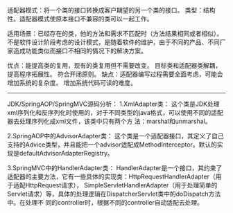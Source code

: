 适配器模式：将一个类的接口转换成客户期望的另一个类的接口。
类型：结构性。适配器模式使原本接口不兼容的类可以一起工作。

适用场景：已经存在的类，他的方法和需求不匹配时（方法结果相同或者相似）。
         不是软件设计阶段考虑的设计模式，是随着软件的维护，由于不同的产品、不同厂家造成功能类似而接口不相同的情况下的解决方案。

优点：能提高类的复用，现有的类复用但不需要改变。
      目标类和适配器类解耦，提高程序拓展性。
      符合开闭原则。
缺点：适配器编写过程需要全面考虑，可能会增加系统的复杂度。
      增加系统代码可读的难度。

------------------------------------------------------------------------------------------------------------------------
JDK/SpringAOP/SpringMVC源码分析：
1.XmlAdapter类：
这个类是JDK处理xml序列化和反序列化时使用的，对于不同类型的java格式，可以使用不同的适配器去处理序列化成xml文件，该类中只有两个方
法：marshal和unmarshal。

2.SpringAOP中的AdvisorAdapter类：
这个类是一个适配器接口，其定义了自己支持的Advice类型，并且能把一个advisor适配成MethodInterceptor。默认的实现是defaultAdvisorAdapterRegistry。

3.SpringMVC中的HandlerAdapter类：
HandlerAdapter是一个接口，其约束了适配器的主要方法，它有一些具体的实现类：HttpRequestHandlerAdapter（用于适配HttpRequest请求），
SimpleServletHandlerAdapter（用于处理简单的Servlet请求）等，具体的处理逻辑在DispatcherServlet类中的doDispatch方法中。在处理不
同的controller时，根据不同的controller自动适配去处理。
